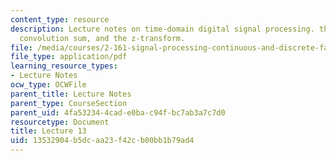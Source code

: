 ```yaml
---
content_type: resource
description: Lecture notes on time-domain digital signal processing. the discrete-time
  convolution sum, and the z-transform.
file: /media/courses/2-161-signal-processing-continuous-and-discrete-fall-2008/13532904b5dcaa23f42cb00bb1b79ad4_lecture_13.pdf
file_type: application/pdf
learning_resource_types:
- Lecture Notes
ocw_type: OCWFile
parent_title: Lecture Notes
parent_type: CourseSection
parent_uid: 4fa53234-4cad-e0ba-c94f-bc7ab3a7c7d0
resourcetype: Document
title: Lecture 13
uid: 13532904-b5dc-aa23-f42c-b00bb1b79ad4
---
```


